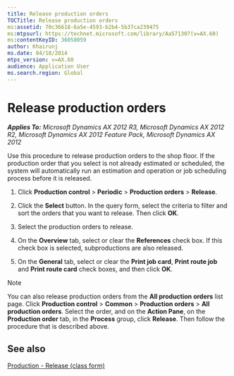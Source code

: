 ```yaml
---
title: Release production orders
TOCTitle: Release production orders
ms:assetid: 70c36618-6a5e-4593-b2b4-5b37ca239475
ms:mtpsurl: https://technet.microsoft.com/library/Aa571307(v=AX.60)
ms:contentKeyID: 36058059
author: Khairunj
ms.date: 04/18/2014
mtps_version: v=AX.60
audience: Application User
ms.search.region: Global
---
```


# Release production orders 


_**Applies To:** Microsoft Dynamics AX 2012 R3, Microsoft Dynamics AX 2012 R2, Microsoft Dynamics AX 2012 Feature Pack, Microsoft Dynamics AX 2012_

Use this procedure to release production orders to the shop floor. If the production order that you select is not already estimated or scheduled, the system will automatically run an estimation and operation or job scheduling process before it is released.

1.  Click **Production control** \> **Periodic** \> **Production orders** \> **Release**.

2.  Click the **Select** button. In the query form, select the criteria to filter and sort the orders that you want to release. Then click **OK**.

3.  Select the production orders to release.

4.  On the **Overview** tab, select or clear the **References** check box. If this check box is selected, subproductions are also released.

5.  On the **General** tab, select or clear the **Print job card**, **Print route job** and **Print route card** check boxes, and then click **OK**.


> [!NOTE]
> <P>You can also release production orders from the <STRONG>All production orders</STRONG> list page. Click <STRONG>Production control</STRONG> &gt; <STRONG>Common</STRONG> &gt; <STRONG>Production orders</STRONG> &gt; <STRONG>All production orders</STRONG>. Select the order, and on the <STRONG>Action Pane</STRONG>, on the <STRONG>Production order</STRONG> tab, in the <STRONG>Process</STRONG> group, click <STRONG>Release</STRONG>. Then follow the procedure that is described above.</P>



## See also

[Production - Release (class form)](https://technet.microsoft.com/library/aa500134\(v=ax.60\))

  


